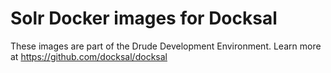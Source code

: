 # Solr Docker images for Docksal

These images are part of the Drude Development Environment.
Learn more at https://github.com/docksal/docksal
